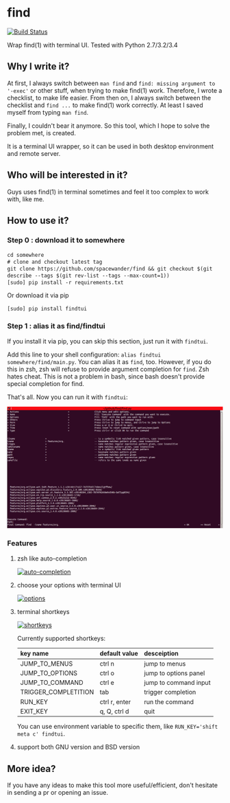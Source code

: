 # find

[![Build Status](https://api.travis-ci.org/spacewander/find.png)](http://travis-ci.org/spacewander/find)

Wrap find(1) with terminal UI. Tested with Python 2.7/3.2/3.4

## Why I write it?

At first, I always switch between `man find` and `find: missing argument to '-exec'` or other stuff, when trying to make find(1) work.
Therefore, I wrote a checklist, to make life easier. 
From then on, I always switch between the checklist and `find ...` to make find(1) work correctly.
At least I saved myself from typing `man find`.

Finally, I couldn't bear it anymore. So this tool, which I hope to solve the problem met, is created.

It is a terminal UI wrapper, so it can be used in both desktop environment and remote server.

## Who will be interested in it?

Guys uses find(1) in terminal sometimes and feel it too complex to work with, like me. 

## How to use it?

### Step 0 : download it to somewhere

```
cd somewhere
# clone and checkout latest tag
git clone https://github.com/spacewander/find && git checkout $(git describe --tags $(git rev-list --tags --max-count=1))
[sudo] pip install -r requirements.txt
```

Or download it via pip
```
[sudo] pip install findtui
```

### Step 1 : alias it as find/findtui

If you install it via pip, you can skip this section, just run it with `findtui`.

Add this line to your shell configuration: `alias findtui somewhere/find/main.py`.
You can alias it as `find`, too. However, if you do this in zsh, zsh will refuse to provide argument completion for `find`. Zsh hates cheat.
This is not a problem in bash, since bash doesn't provide special completion for find.

That's all. Now you can run it with `findtui`:

![findtui](images/findtui.png)

### Features

1. zsh like auto-completion

    [![auto-completion](https://asciinema.org/a/19793.png)](https://asciinema.org/a/19793)
  
2. choose your options with terminal UI
  
    [![options](https://asciinema.org/a/19794.png)](https://asciinema.org/a/19794)

3. terminal shortkeys

    [![shortkeys](https://asciinema.org/a/19795.png)](https://asciinema.org/a/19795)
  
    Currently supported shortkeys:

    | key name        | default value    | desceiption |
    | ----------------|-------------   | ----------- |
    | JUMP_TO_MENUS   | ctrl n         | jump to menus |
    | JUMP_TO_OPTIONS | ctrl o         | jump to options panel|
    | JUMP_TO_COMMAND | ctrl e         | jump to command input |
    | TRIGGER_COMPLETITION | tab       | trigger completion |
    | RUN_KEY | ctrl r, enter         | run the command |
    | EXIT_KEY | q, Q, ctrl d         | quit |

    You can use environment variable to specific them, like `RUN_KEY='shift meta c' findtui`.

4. support both GNU version and BSD version

## More idea?

If you have any ideas to make this tool more useful/efficient, don't hesitate in sending a pr or opening an issue.
